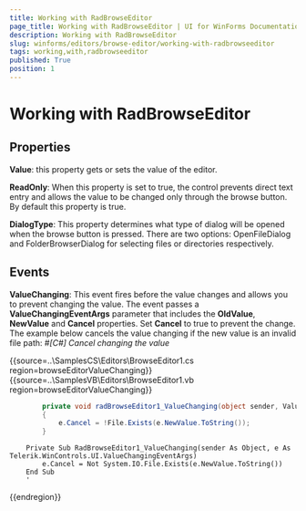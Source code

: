 ```yaml
---
title: Working with RadBrowseEditor
page_title: Working with RadBrowseEditor | UI for WinForms Documentation
description: Working with RadBrowseEditor
slug: winforms/editors/browse-editor/working-with-radbrowseeditor
tags: working,with,radbrowseeditor
published: True
position: 1
---
```


# Working with RadBrowseEditor



## Properties

__Value__: this property gets or sets the value of the editor.
        

__ReadOnly__: When this property is set to true, 
			the control prevents direct text entry and allows the value to be
			changed only through the browse button. By default this property is true.
		  

__DialogType__: This property determines what type of dialog will be opened when the browse 
			button is pressed. There are two options: OpenFileDialog and FolderBrowserDialog for selecting files or directories respectively.
		 

## Events

__ValueChanging__: This event fires before the value changes
          and allows you to prevent changing the value.
          The event passes a __ValueChangingEventArgs__ parameter that 
          includes the __OldValue__, __NewValue__ and 
          __Cancel__ properties. Set __Cancel__ to true 
          to prevent the change. The example below cancels the value changing if the new value
          is an invalid file path:
        #_[C#] Cancel changing the value_

	



{{source=..\SamplesCS\Editors\BrowseEditor1.cs region=browseEditorValueChanging}} 
{{source=..\SamplesVB\Editors\BrowseEditor1.vb region=browseEditorValueChanging}} 

````C#
        private void radBrowseEditor1_ValueChanging(object sender, ValueChangingEventArgs e)
        {
            e.Cancel = !File.Exists(e.NewValue.ToString());
        }
````
````VB.NET
    Private Sub RadBrowseEditor1_ValueChanging(sender As Object, e As Telerik.WinControls.UI.ValueChangingEventArgs)
        e.Cancel = Not System.IO.File.Exists(e.NewValue.ToString())
    End Sub
    '
````

{{endregion}} 



